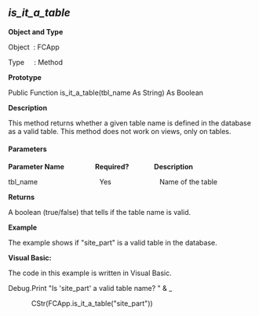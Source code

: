 _is_it_a_table_
-----------------

**Object and Type**

Object  : FCApp

Type     : Method

**Prototype**

Public Function is_it_a_table(tbl_name As String) As Boolean

**Description**

This method returns whether a given table name is defined in the database as a valid table. This method does not work on views, only on tables.

#### Parameters
**Parameter Name**                **Required?**             **Description**

tbl_name                                Yes                         Name of the table

**Returns**

A boolean (true/false) that tells if the table name is valid.

**Example**

The example shows if "site_part" is a valid table in the database.

**Visual Basic:**

The code in this example is written in Visual Basic.

Debug.Print "Is 'site_part' a valid table name? " & _

            CStr(FCApp.is_it_a_table("site_part"))